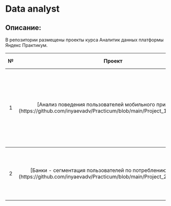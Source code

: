 # Data analyst
## Описание:
В репозитории размещены проекты курса Аналитик данных платформы Яндекс Практикум.
<table>
    <thead>
        <tr>
            <th>№</th>
            <th>Проект</th>
            <th>О чем проект</th>
            <th>Библиотеки и инструменты</th>
        </tr>
    </thead>
    <tbody>
        <tr>
            <td rowspan=3 align="center">1</td>
            <td rowspan=3 align="center">[Анализ поведения пользователей мобильного приложения](https://github.com/inyaevadv/Practicum/blob/main/Project_1/project_1.ipynb)</td>
            <td rowspan=3 align="center">Анализ воронки продаж, оценка результатов A/A/B-тестирования на основе данных использования мобильного приложения для продажи продуктов питания </td>
            <td rowspan=3 align="center">Phyton, Pandas, Numpy, Matplotlib, Seaborn, Scipy, Math</td>
        </tr>
    </thead>
    <tbody>
        <tr>
            <td rowspan=3 align="center">2</td>
            <td rowspan=3 align="center">[Банки - сегментация пользователей по потреблению продуктов](https://github.com/inyaevadv/Practicum/blob/main/Project_2/project_2.ipynb)</td>
            <td rowspan=3 align="center">На основе данных выполнен буткемп-проект по анализу потребительского поведения пользователей банка</td>
            <td rowspan=3 align="center">Phyton, Pandas, Numpy, Matplotlib, Seaborn, Scipy, Phik, Tableau</td>
        </tr>
    </tbody>
</table>
